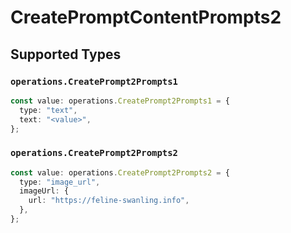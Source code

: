 # CreatePromptContentPrompts2


## Supported Types

### `operations.CreatePrompt2Prompts1`

```typescript
const value: operations.CreatePrompt2Prompts1 = {
  type: "text",
  text: "<value>",
};
```

### `operations.CreatePrompt2Prompts2`

```typescript
const value: operations.CreatePrompt2Prompts2 = {
  type: "image_url",
  imageUrl: {
    url: "https://feline-swanling.info",
  },
};
```

